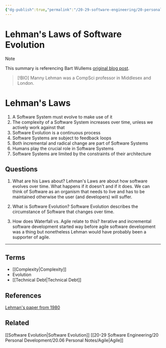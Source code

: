 ```yaml
---
{"dg-publish":true,"permalink":"/20-29-software-engineering/20-personal-development/20-02-blogs/lehman-s-laws-of-software-evolution/","tags":["code/best_practices"],"created":"2023-08-16T13:58:49.221-05:00","updated":"2023-09-19T08:07:56.339-05:00"}
---
```


# Lehman's Laws of Software Evolution

> [!NOTE]
> This summary is referencing Bart Wullems [original blog post](https://bartwullems.blogspot.com/2023/05/lehmans-laws-of-software-evolution.html).

> [!BIO]
> Manny Lehman was a CompSci professor in Middlesex and London.

# Lehman's Laws
1. A Software System must evolve to make use of it
2. The complexity of a Software System increases over time, unless we actively work against that 
3. Software Evolution is a continuous process
4. Software Systems are subject to feedback loops
5. Both incremental and radical change are part of Software Systems
6. Humans play the crucial role in Software Systems
7. Software Systems are limited by the constraints of their architecture
## Questions
1. What are his Laws about?
	Lehman's Laws are about how software evolves over time. What happens if it doesn't and if it does. We can think of Software as an organism that needs to live and has to be maintained otherwise the user (and developers) will suffer.
	
2. What is Software Evolution?
	Software Evolution describes the circumstance of Software that changes over time. 

3. How does Waterfall vs. Agile relate to this?
	Iterative and incremental software development started way before agile software development was a thing but nonetheless Lehman would have probably been a supporter of agile.
---
## Terms
- [[Complexity\|Complexity]]
- Evolution
- [[Technical Debt\|Technical Debt]]
## References
[Lehman's paper from 1980](https://ieeexplore.ieee.org/document/1456074)
## Related
[[Software Evolution\|Software Evolution]]
[[20-29 Software Engineering/20 Personal Development/20.06 Personal Notes/Agile\|Agile]]